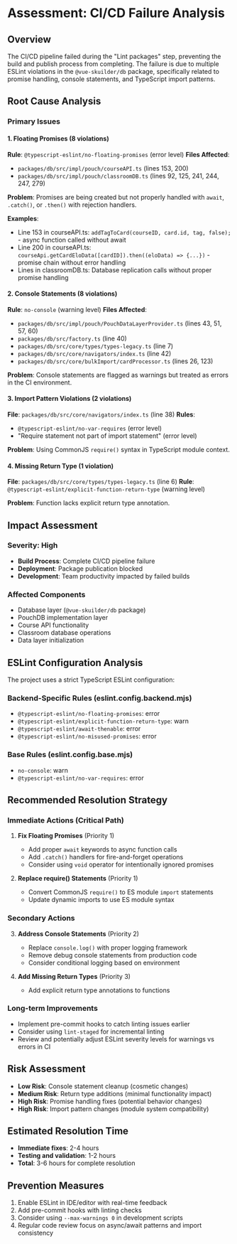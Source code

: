 # Assessment: CI/CD Failure Analysis

## Overview
The CI/CD pipeline failed during the "Lint packages" step, preventing the build and publish process from completing. The failure is due to multiple ESLint violations in the `@vue-skuilder/db` package, specifically related to promise handling, console statements, and TypeScript import patterns.

## Root Cause Analysis

### Primary Issues

#### 1. Floating Promises (8 violations)
**Rule**: `@typescript-eslint/no-floating-promises` (error level)
**Files Affected**:
- `packages/db/src/impl/pouch/courseAPI.ts` (lines 153, 200)
- `packages/db/src/impl/pouch/classroomDB.ts` (lines 92, 125, 241, 244, 247, 279)

**Problem**: Promises are being created but not properly handled with `await`, `.catch()`, or `.then()` with rejection handlers.

**Examples**:
- Line 153 in courseAPI.ts: `addTagToCard(courseID, card.id, tag, false);` - async function called without await
- Line 200 in courseAPI.ts: `courseApi.getCardEloData([cardID]).then((eloData) => {...})` - promise chain without error handling
- Lines in classroomDB.ts: Database replication calls without proper promise handling

#### 2. Console Statements (8 violations)
**Rule**: `no-console` (warning level)
**Files Affected**:
- `packages/db/src/impl/pouch/PouchDataLayerProvider.ts` (lines 43, 51, 57, 60)
- `packages/db/src/factory.ts` (line 40)
- `packages/db/src/core/types/types-legacy.ts` (line 7)
- `packages/db/src/core/navigators/index.ts` (line 42)
- `packages/db/src/core/bulkImport/cardProcessor.ts` (lines 26, 123)

**Problem**: Console statements are flagged as warnings but treated as errors in the CI environment.

#### 3. Import Pattern Violations (2 violations)
**File**: `packages/db/src/core/navigators/index.ts` (line 38)
**Rules**:
- `@typescript-eslint/no-var-requires` (error level)
- "Require statement not part of import statement" (error level)

**Problem**: Using CommonJS `require()` syntax in TypeScript module context.

#### 4. Missing Return Type (1 violation)
**File**: `packages/db/src/core/types/types-legacy.ts` (line 6)
**Rule**: `@typescript-eslint/explicit-function-return-type` (warning level)

**Problem**: Function lacks explicit return type annotation.

## Impact Assessment

### Severity: High
- **Build Process**: Complete CI/CD pipeline failure
- **Deployment**: Package publication blocked
- **Development**: Team productivity impacted by failed builds

### Affected Components
- Database layer (`@vue-skuilder/db` package)
- PouchDB implementation layer
- Course API functionality
- Classroom database operations
- Data layer initialization

## ESLint Configuration Analysis

The project uses a strict TypeScript ESLint configuration:

### Backend-Specific Rules (eslint.config.backend.mjs)
- `@typescript-eslint/no-floating-promises`: error
- `@typescript-eslint/explicit-function-return-type`: warn
- `@typescript-eslint/await-thenable`: error
- `@typescript-eslint/no-misused-promises`: error

### Base Rules (eslint.config.base.mjs)
- `no-console`: warn
- `@typescript-eslint/no-var-requires`: error

## Recommended Resolution Strategy

### Immediate Actions (Critical Path)
1. **Fix Floating Promises** (Priority 1)
   - Add proper `await` keywords to async function calls
   - Add `.catch()` handlers for fire-and-forget operations
   - Consider using `void` operator for intentionally ignored promises

2. **Replace require() Statements** (Priority 1)
   - Convert CommonJS `require()` to ES module `import` statements
   - Update dynamic imports to use ES module syntax

### Secondary Actions
3. **Address Console Statements** (Priority 2)
   - Replace `console.log()` with proper logging framework
   - Remove debug console statements from production code
   - Consider conditional logging based on environment

4. **Add Missing Return Types** (Priority 3)
   - Add explicit return type annotations to functions

### Long-term Improvements
- Implement pre-commit hooks to catch linting issues earlier
- Consider using `lint-staged` for incremental linting
- Review and potentially adjust ESLint severity levels for warnings vs errors in CI

## Risk Assessment
- **Low Risk**: Console statement cleanup (cosmetic changes)
- **Medium Risk**: Return type additions (minimal functionality impact)
- **High Risk**: Promise handling fixes (potential behavior changes)
- **High Risk**: Import pattern changes (module system compatibility)

## Estimated Resolution Time
- **Immediate fixes**: 2-4 hours
- **Testing and validation**: 1-2 hours
- **Total**: 3-6 hours for complete resolution

## Prevention Measures
1. Enable ESLint in IDE/editor with real-time feedback
2. Add pre-commit hooks with linting checks
3. Consider using `--max-warnings 0` in development scripts
4. Regular code review focus on async/await patterns and import consistency